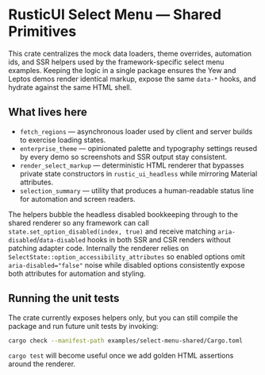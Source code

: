# RusticUI Select Menu — Shared Primitives

This crate centralizes the mock data loaders, theme overrides, automation ids,
and SSR helpers used by the framework-specific select menu examples. Keeping the
logic in a single package ensures the Yew and Leptos demos render identical
markup, expose the same `data-*` hooks, and hydrate against the same HTML shell.

## What lives here

- `fetch_regions` &mdash; asynchronous loader used by client and server builds to
  exercise loading states.
- `enterprise_theme` &mdash; opinionated palette and typography settings reused by
  every demo so screenshots and SSR output stay consistent.
- `render_select_markup` &mdash; deterministic HTML renderer that bypasses private
  state constructors in `rustic_ui_headless` while mirroring Material attributes.
- `selection_summary` &mdash; utility that produces a human-readable status line for
  automation and screen readers.

The helpers bubble the headless disabled bookkeeping through to the shared
renderer so any framework can call `state.set_option_disabled(index, true)` and
receive matching `aria-disabled`/`data-disabled` hooks in both SSR and CSR
renders without patching adapter code. Internally the renderer relies on
`SelectState::option_accessibility_attributes` so enabled options omit
`aria-disabled="false"` noise while disabled options consistently expose both
attributes for automation and styling.

## Running the unit tests

The crate currently exposes helpers only, but you can still compile the
package and run future unit tests by invoking:

```bash
cargo check --manifest-path examples/select-menu-shared/Cargo.toml
```

`cargo test` will become useful once we add golden HTML assertions around the
renderer.
